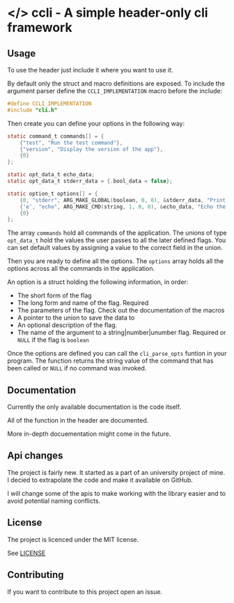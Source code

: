 # </> ccli - A simple header-only cli framework

## Usage

To use the header just include it where you want to use it.

By default only the struct and macro definitions are exposed.
To include the argument parser define the `CCLI_IMPLEMENTATION` macro
before the include:

```c
#define CCLI_IMPLEMENTATION
#include "cli.h"
```

Then create you can define your options in the following way:

```c
static command_t commands[] = {
    {"test", "Run the test command"},
    {"version", "Display the version of the app"},
    {0}
};

static opt_data_t echo_data;
static opt_data_t stderr_data = {.bool_data = false};

static option_t options[] = {
    {0, "stderr", ARG_MAKE_GLOBAL(boolean, 0, 0), &stderr_data, "Print to stderr instead of stdout", NULL},
    {'e', "echo", ARG_MAKE_CMD(string, 1, 0, 0), &echo_data, "Echo the value given to this flag", "message"},
    {0}
};
```

The array `commands` hold all commands of the application.
The unions of type `opt_data_t` hold the values
the user passes to all the later defined flags.
You can set default values by assigning a value to the correct field in the union.

Then you are ready to define all the options. The `options` array holds all the options
across all the commands in the application.

An option is a struct holding the following information, in order:
- The short form of the flag
- The long form and name of the flag. Required
- The parameters of the flag. Check out the documentation of the macros
- A pointer to the union to save the data to
- An optional description of the flag.
- The name of the argument to a string|number|unumber flag. Required or `NULL` if the flag is `boolean`

Once the options are defined you can call the `cli_parse_opts` funtion in your program.
The function returns the string value of the command that has been called or `NULL` if no command was invoked.

## Documentation

Currently the only available documentation is the code itself.

All of the function in the header are documented.

More in-depth docuementation might come in the future.

## Api changes

The project is fairly new. It started as a part of an university project
of mine. I decied to extrapolate the code and make it available on GitHub.

I will change some of the apis to make working with the library easier
and to avoid potential naming conflicts.

## License

The project is licenced under the MIT license.

See [LICENSE](./LICENSE)

## Contributing

If you want to contribute to this project open an issue.
